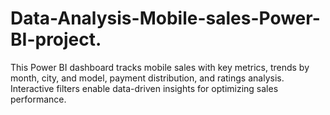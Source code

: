 # Data-Analysis-Mobile-sales-Power-BI-project.
This Power BI dashboard tracks mobile sales with key metrics, trends by month, city, and model, payment distribution, and ratings analysis. Interactive filters enable data-driven insights for optimizing sales performance.
